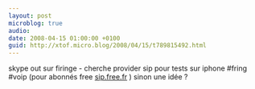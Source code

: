 ```yaml
---
layout: post
microblog: true
audio: 
date: 2008-04-15 01:00:00 +0100
guid: http://xtof.micro.blog/2008/04/15/t789815492.html
---
```

skype out sur firinge - cherche provider sip pour tests sur iphone #fring  #voip (pour abonnés free [sip.free.fr](http://sip.free.fr/) ) sinon une idée ?
